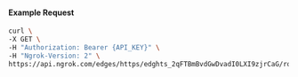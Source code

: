 <!-- Code generated for API Clients. DO NOT EDIT. -->

#### Example Request

```bash
curl \
-X GET \
-H "Authorization: Bearer {API_KEY}" \
-H "Ngrok-Version: 2" \
https://api.ngrok.com/edges/https/edghts_2qFTBmBvdGwDvadI0LXI9zjrCaG/routes/edghtsrt_2qFTBhtFMRLNA89kFS53bQtg8M5/request_headers
```
